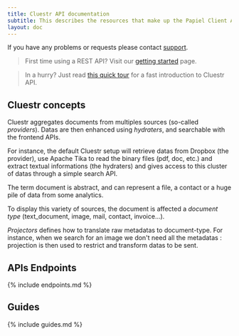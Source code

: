 ```yaml
---
title: Cluestr API documentation
subtitle: This describes the resources that make up the Papiel Client API.
layout: doc
---
```


If you have any problems or requests please contact [support](mailto:support@papiel.fr).

> First time using a REST API? Visit our [getting started](/cluestr-doc/getting-started.html) page.

> In a hurry? Just read [this quick tour](/cluestr-doc/quick-tour.html) for a fast introduction to Cluestr API.

Cluestr concepts
----------------
Cluestr aggregates documents from multiples sources (so-called *providers*). Datas are then enhanced using *hydraters*, and searchable with the frontend APIs.

For instance, the default Cluestr setup will retrieve datas from Dropbox (the provider), use Apache Tika to read the binary files (pdf, doc, etc.) and extract textual informations (the hydraters) and gives access to this cluster of datas through a simple search API.

The term document is abstract, and can represent a file, a contact or a huge pile of data from some analytics.

To display this variety of sources, the document is affected a *document type* (text_document, image, mail, contact, invoice...).

*Projectors* defines how to translate raw metadatas to document-type. For instance, when we search for an image we don't need all the metadatas : projection is then used to restrict and transform datas to be sent.

APIs Endpoints
--------------
{% include endpoints.md %}

Guides
-----
{% include guides.md %}

